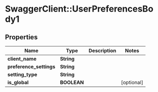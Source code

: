 # SwaggerClient::UserPreferencesBody1

## Properties
Name | Type | Description | Notes
------------ | ------------- | ------------- | -------------
**client_name** | **String** |  | 
**preference_settings** | **String** |  | 
**setting_type** | **String** |  | 
**is_global** | **BOOLEAN** |  | [optional] 

